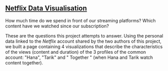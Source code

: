 ## [Netflix Data Visualisation](https://boumaza-sebia.github.io/dataviz-netflix/)


How much time do we spend in front of our streaming platforms? Which content have we watched since our subscription? 

These are the questions this project attempts to answer. Using the personal data linked to the *Netflix* account shared by the two authors of this project, we built a page containing 4 visualizations that describe the characteristics of the views (content and duration) of the 3 profiles of the common account: "Hana", "Tarik" and " Together " (when Hana and Tarik watch content together).
